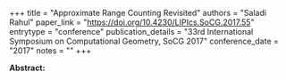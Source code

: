+++
title = "Approximate Range Counting Revisited"
authors = "Saladi Rahul"
paper_link = "https://doi.org/10.4230/LIPIcs.SoCG.2017.55"
entrytype = "conference"
publication_details = "33rd International Symposium on Computational Geometry,  SoCG 2017"
conference_date = "2017"
notes = ""
+++

<b>Abstract:</b>
